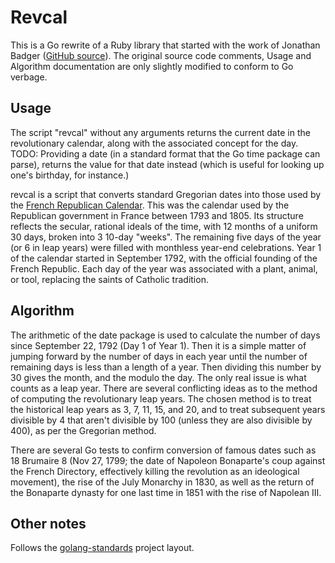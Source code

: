 # Revcal

This is a Go rewrite of a Ruby library that started with
the work of Jonathan Badger ([GitHub source](https://github.com/jhbadger/FrenchRevCal-ruby)). The
original source code comments, Usage and Algorithm documentation are only slightly modified
to conform to Go verbage.

## Usage

The script "revcal" without any arguments returns the current date in
the revolutionary calendar, along with the associated concept for the
day. TODO: Providing a date (in a standard format that the Go time package
can parse), returns the value for that date instead (which is useful
for looking up one's birthday, for instance.)

revcal is a script that converts standard Gregorian dates
into those used by the [French Republican Calendar](http://en.wikipedia.org/wiki/French_Republican_Calendar).
This was the calendar used by the Republican government in France between 1793 and
1805. Its structure reflects the secular, rational ideals of the time,
with 12 months of a uniform 30 days, broken into 3 10-day "weeks". The
remaining five days of the year (or 6 in leap years) were filled with
monthless year-end celebrations. Year 1 of the calendar started in
September 1792, with the official founding of the French
Republic. Each day of the year was associated with a plant, animal, or
tool, replacing the saints of Catholic tradition.

## Algorithm

The arithmetic of the date package is used to calculate the number of days
since September 22, 1792 (Day 1 of Year 1). Then it is a simple matter
of jumping forward by the number of days in each year until the number
of remaining days is less than a length of a year. Then dividing this
number by 30 gives the month, and the modulo the day. The only real
issue is what counts as a leap year. There are several conflicting
ideas as to the method of computing the revolutionary leap years.
The chosen method is to treat the historical leap years as 3, 7, 11, 15, and 20,
and to treat subsequent years divisible by 4 that aren't divisible by 100
(unless they are also divisible by 400), as per the Gregorian method.

There are several Go tests to confirm conversion of famous dates
such as 18 Brumaire 8 (Nov 27, 1799; the date of Napoleon Bonaparte's coup against the French Directory,
effectively killing the revolution as an ideological movement), the rise of the
July Monarchy in 1830, as well as the return of the Bonaparte dynasty for one last time in
1851 with the rise of Napolean III.

## Other notes

Follows the [golang-standards](https://github.com/golang-standards/project-layout) project layout.
